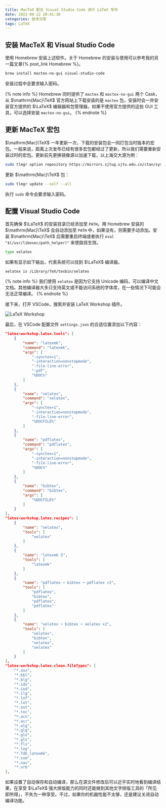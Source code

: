 ```yaml
---
title: MacTeX 配合 Visual Studio Code 进行 LaTeX 写作
date: 2022-09-22 20:41:30
categories: 技术分享
tags: LaTeX
---
```


## 安装 MacTeX 和 Visual Studio Code

使用 Homebrew 安装上述软件。关于 Homebrew 的安装与使用可以参考我的另一篇文章{% post_link Homebrew %}。
```sh
brew install mactex-no-gui visual-studio-code
```
安装过程中会要求输入密码。

{% note info %}
Homebrew 同时提供了 `mactex` 和 `mactex-no-gui` 两个 Cask，从 $\mathrm{Mac}\TeX$ 官方网站上下载安装的是 `mactex` 包，安装时会一并安装官方提供的 $\LaTeX$ 编辑器和包管理器。如果不使用官方提供的这些 GUI 工具，可以选择安装 `mactex-no-gui`。
{% endnote %}

## 更新 MacTeX 宏包

$\mathrm{Mac}\TeX$ 一年更新一次，下载的安装包会一同打包当时版本的宏包。一般来说，距离上次发布已经有很多宏包都经过了更新，所以我们需要重新安装过时的宏包。更新前先更换镜像源以加速下载，以上海交大源为例：
```sh
sudo tlmgr option repository https://mirrors.sjtug.sjtu.edu.cn/ctan/systems/texlive/tlnet
```
更新 $\mathrm{Mac}\TeX$ 包：
```sh
sudo tlmgr update --self --all
```
执行 `sudo` 命令会要求输入密码。

## 配置 Visual Studio Code

首先确保 $\LaTeX$ 的安装目录已经添加至 `PATH`。用 Homebrew 安装的 $\mathrm{Mac}\TeX$ 会自动添加至 `PATH` 中，如果没有，则需要手动添加。安装 $\mathrm{Mac}\TeX$ 后需要重启终端或者执行 `eval "$(/usr/libexec/path_helper)"` 来使路径生效。
```sh
type xelatex
```
如果有显示如下输出，代表系统可以找到 $\LaTeX$ 编译器。
```text
xelatex is /Library/TeX/texbin/xelatex
```

{% note info %}
我们使用 `xelatex` 是因为它支持 Unicode 编码，可以编译中文文档。其他编译器大多只支持英文或不能访问系统的字体库，在一些情况下可能会无法正常编译。
{% endnote %}

接下来，打开 VSCode，搜索并安装 LaTeX Workshop 插件。

![LaTeX Workshop](/img/LaTeX_Workshop.png)

最后，在 VSCode 配置文件 `settings.json` 的合适位置添加以下内容：
```json
"latex-workshop.latex.tools": [
	{
		"name": "latexmk",
		"command": "latexmk",
		"args": [
			"-synctex=1",
			"-interaction=nonstopmode",
			"-file-line-error",
			"-pdf",
			"%DOC%"
		]
	},
	{
		"name": "xelatex",
		"command": "xelatex",
		"args": [
			"-synctex=1",
			"-interaction=nonstopmode",
			"-file-line-error",
			"%DOCFILE%"
		]
	},
	{
		"name": "pdflatex",
		"command": "pdflatex",
		"args": [
			"-synctex=1",
			"-interaction=nonstopmode",
			"-file-line-error",
			"%DOC%"
		]
	},
	{
		"name": "bibtex",
		"command": "bibtex",
		"args": [
			"%DOCFILE%"
		]
	}
],
"latex-workshop.latex.recipes": [
	{
		"name": "xelatex",
		"tools": [
			"xelatex"
		]
	},
	{
		"name": "latexmk 🔃",
		"tools": [
			"latexmk"
		]
	},
	{
		"name": "pdflatex ➞ bibtex ➞ pdflatex ×2",
		"tools": [
			"pdflatex",
			"bibtex",
			"pdflatex",
			"pdflatex"
		]
	},
	{
		"name": "xelatex ➞ bibtex ➞ xelatex ×2",
		"tools": [
			"xelatex",
			"bibtex",
			"xelatex",
			"xelatex"
		]
	}
],
"latex-workshop.latex.clean.fileTypes": [
	"*.aux",
	"*.bbl",
	"*.blg",
	"*.idx",
	"*.ind",
	"*.ilg",
	"*.lof",
	"*.lot",
	"*.out",
	"*.toc",
	"*.acn",
	"*.acr",
	"*.alg",
	"*.glg",
	"*.glo",
	"*.gls",
	"*.fls",
	"*.log",
	"*.fdb_latexmk",
	"*.snm",
	"*.nav",
	"*.vrb"
],
```
如果设置了自动保存和自动编译，那么在源文件修改后可以近乎实时地看到编译结果，在享受 $\LaTeX$ 强大排版能力的同时还能做到其他文字排版工具的「所见即所得」，不失为一种享受。不过，如果你的机器性能不太够，还是建议关闭自动编译功能。